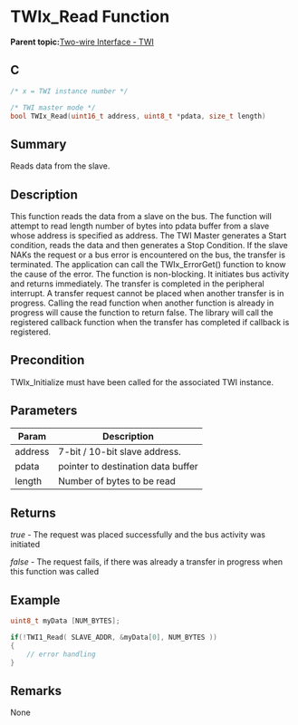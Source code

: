 # TWIx\_Read Function

**Parent topic:**[Two-wire Interface - TWI](GUID-384E478E-B880-4F6B-83D6-792074118820.md)

## C

```c
/* x = TWI instance number */

/* TWI master mode */
bool TWIx_Read(uint16_t address, uint8_t *pdata, size_t length)
```

## Summary

Reads data from the slave.

## Description

This function reads the data from a slave on the bus. The function will attempt to read length number of bytes into pdata buffer from a slave whose address is specified as address. The TWI Master generates a Start condition, reads the data and then generates a Stop Condition. If the slave NAKs the request or a bus error is encountered on the bus, the transfer is terminated. The application can call the TWIx\_ErrorGet\(\) function to know the cause of the error. The function is non-blocking. It initiates bus activity and returns immediately. The transfer is completed in the peripheral interrupt. A transfer request cannot be placed when another transfer is in progress. Calling the read function when another function is already in progress will cause the function to return false. The library will call the registered callback function when the transfer has completed if callback is registered.

## Precondition

TWIx\_Initialize must have been called for the associated TWI instance.

## Parameters

|Param|Description|
|-----|-----------|
|address|7-bit / 10-bit slave address.|
|pdata|pointer to destination data buffer|
|length|Number of bytes to be read|

## Returns

*true* - The request was placed successfully and the bus activity was initiated

*false* - The request fails, if there was already a transfer in progress when this function was called

## Example

```c
uint8_t myData [NUM_BYTES];

if(!TWI1_Read( SLAVE_ADDR, &myData[0], NUM_BYTES ))
{
    // error handling
}
```

## Remarks

None

